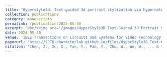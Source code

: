 ```yaml
---
title: "Hyperstyle3d: Text-guided 3d portrait stylization via hypernetworks"
collection: publications
category: manuscripts
permalink: /publication/2024-05-30
excerpt: "<br/><img src='/images/HyperStyle3D_Text-Guided_3D_Portrait_Stylization_via_Hypernetworks.png'>"
date: 2024-05-30
venue: 'IEEE Transactions on Circuits and Systems for Video Technology'
paperurl: 'http://SJTU-characterlab.github.io/files/HyperStyle3D_Text-Guided_3D_Portrait_Stylization_via_Hypernetworks.pdf'
citation: 'Chen, Z., Xu, X., Yan, Y., Pan, Y., Zhu, W., Wu, W., ... & Yang, X. (2024). Hyperstyle3d: Text-guided 3d portrait stylization via hypernetworks. IEEE Transactions on Circuits and Systems for Video Technology.'
---
```


